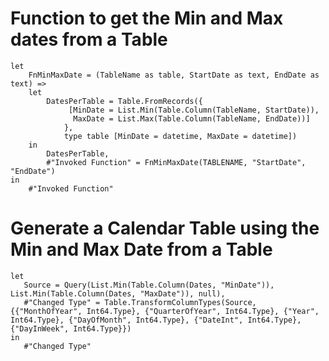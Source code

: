 
# Function to get the Min and Max dates from a Table

```
let
    FnMinMaxDate = (TableName as table, StartDate as text, EndDate as text) =>
	let
	    DatesPerTable = Table.FromRecords({
	         [MinDate = List.Min(Table.Column(TableName, StartDate)), 
	          MaxDate = List.Max(Table.Column(TableName, EndDate))]
	        }, 
	        type table [MinDate = datetime, MaxDate = datetime])
	in
	    DatesPerTable,
	    #"Invoked Function" = FnMinMaxDate(TABLENAME, "StartDate", "EndDate")
in
    #"Invoked Function"
 ``` 
 
 # Generate a Calendar Table using the Min and Max Date from a Table
 
 ```
 let
    Source = Query(List.Min(Table.Column(Dates, "MinDate")), List.Min(Table.Column(Dates, "MaxDate")), null),
    #"Changed Type" = Table.TransformColumnTypes(Source,{{"MonthOfYear", Int64.Type}, {"QuarterOfYear", Int64.Type}, {"Year", Int64.Type}, {"DayOfMonth", Int64.Type}, {"DateInt", Int64.Type}, {"DayInWeek", Int64.Type}})
in
    #"Changed Type"
 ```
